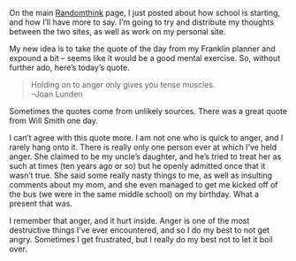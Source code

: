 On the main [Randomthink][1] page, I just posted about how school is starting, and how I’ll have more to say. I’m going to try and distribute my thoughts between the two sites, as well as work on my personal site.

My new idea is to take the quote of the day from my Franklin planner and expound a bit – seems like it would be a good mental exercise. So, without further ado, here’s today’s quote.

> Holding on to anger only gives you tense muscles.  
> –Joan Lunden

Sometimes the quotes come from unlikely sources. There was a great quote from Will Smith one day.

I can’t agree with this quote more. I am not one who is quick to anger, and I rarely hang onto it. There is really only one person ever at which I’ve held anger. She claimed to be my uncle’s daughter, and he’s tried to treat her as such at times (ten years ago or so) but he openly admitted once that it wasn’t true. She said some really nasty things to me, as well as insulting comments about my mom, and she even managed to get me kicked off of the bus (we were in the same middle school) on my birthday. What a present that was.

I remember that anger, and it hurt inside. Anger is one of the most destructive things I’ve ever encountered, and so I do my best to not get angry. Sometimes I get frustrated, but I really do my best not to let it boil over.

 [1]: http://www.randomthink.net/